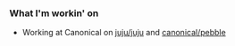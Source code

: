### What I'm workin' on

- Working at Canonical on [juju/juju](https://github.com/juju/juju) and [canonical/pebble](https://github.com/canonical/pebble)

